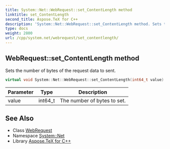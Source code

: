 ```yaml
---
title: System::Net::WebRequest::set_ContentLength method
linktitle: set_ContentLength
second_title: Aspose.TeX for C++
description: 'System::Net::WebRequest::set_ContentLength method. Sets the number of bytes of the request data to sent in C++.'
type: docs
weight: 2800
url: /cpp/system.net/webrequest/set_contentlength/
---
```

## WebRequest::set_ContentLength method


Sets the number of bytes of the request data to sent.

```cpp
virtual void System::Net::WebRequest::set_ContentLength(int64_t value)
```


| Parameter | Type | Description |
| --- | --- | --- |
| value | int64_t | The number of bytes to set. |

## See Also

* Class [WebRequest](../)
* Namespace [System::Net](../../)
* Library [Aspose.TeX for C++](../../../)
